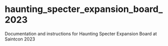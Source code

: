 # haunting_specter_expansion_board_2023
Documentation and instructions for Haunting Specter Expansion Board at Saintcon 2023
